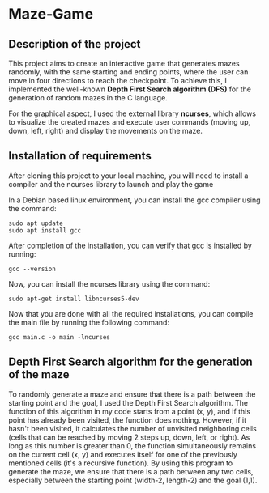 # Maze-Game

## Description of the project

This project aims to create an interactive game that generates mazes randomly, with the same starting and ending points, where the user can move in four directions to reach the checkpoint. To achieve this, I implemented the well-known **Depth First Search algorithm (DFS)** for the generation of random mazes in the C language.

For the graphical aspect, I used the external library **ncurses**, which allows to visualize the created mazes and execute user commands (moving up, down, left, right) and display the movements on the maze.

## Installation of requirements

After cloning this project to your local machine, you will need to install a compiler and the ncurses library to launch and play the game

In a Debian based linux environment, you can install the gcc compiler using the command:

```
sudo apt update
sudo apt install gcc
```

After completion of the installation, you can verify that gcc is installed by running:

```
gcc --version
```

Now, you can install the ncurses library using the command:

```
sudo apt-get install libncurses5-dev
```

Now that you are done with all the required installations, you can compile the main file by running the following command:

```
gcc main.c -o main -lncurses 
```

## Depth First Search algorithm for the generation of the maze

To randomly generate a maze and ensure that there is a path between the starting point and the goal, I used the Depth First Search algorithm. The function of this algorithm in my code starts from a point (x, y), and if this point has already been visited, the function does nothing. However, if it hasn't been visited, it calculates the number of unvisited neighboring cells (cells that can be reached by moving 2 steps up, down, left, or right). As long as this number is greater than 0, the function simultaneously remains on the current cell (x, y) and executes itself for one of the previously mentioned cells (it's a recursive function). By using this program to generate the maze, we ensure that there is a path between any two cells, especially between the starting point (width-2, length-2) and the goal (1,1).





